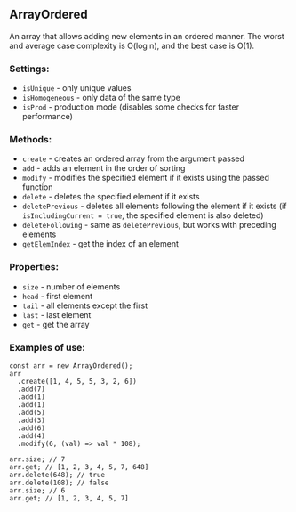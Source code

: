 ## ArrayOrdered

An array that allows adding new elements in an ordered manner. The worst and average case complexity is O(log n), and the best case is O(1).

### Settings:
- `isUnique` - only unique values
- `isHomogeneous` - only data of the same type
- `isProd` - production mode (disables some checks for faster performance)

### Methods:
- `create` - creates an ordered array from the argument passed
- `add` - adds an element in the order of sorting
- `modify` - modifies the specified element if it exists using the passed function
- `delete` - deletes the specified element if it exists
- `deletePrevious` - deletes all elements following the element if it exists (if `isIncludingCurrent = true`, the specified element is also deleted)
- `deleteFollowing` - same as `deletePrevious`, but works with preceding elements
- `getElemIndex` - get the index of an element

### Properties:
- `size` - number of elements
- `head` - first element
- `tail` - all elements except the first
- `last` - last element
- `get` - get the array


### Examples of use:
```
const arr = new ArrayOrdered();
arr
  .create([1, 4, 5, 5, 3, 2, 6])
  .add(7)
  .add(1)
  .add(1)
  .add(5)
  .add(3)
  .add(6)
  .add(4)
  .modify(6, (val) => val * 108);

arr.size; // 7
arr.get; // [1, 2, 3, 4, 5, 7, 648]
arr.delete(648); // true
arr.delete(108); // false
arr.size; // 6
arr.get; // [1, 2, 3, 4, 5, 7]
```
